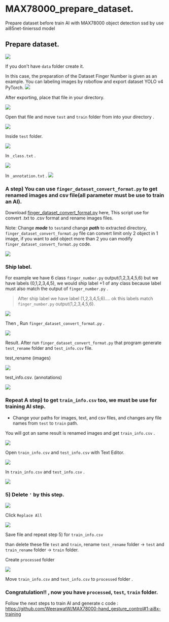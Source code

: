 # MAX78000_prepare_dataset.
Prepare dataset before train AI with MAX78000 object detection ssd by use ai85net-tinierssd model
## Prepare dataset.
![](custom_data.png)

If you don't have `data` folder create it.

In this case, the preparation of the Dataset Finger Number is given as an example.
You can labeling images by roboflow and export dataset YOLO v4 PyTorch.
![](roboflow.png)

After exporting, place that file in your directory.

![](images/export_file.png)

Open that file and move `test` and `train` folder from into your directory . 

![](images/extrct_file.png)

Inside  `test` folder.

![](images/check_in_zip.png)


In `_class.txt` .

![](images/in_class.png)

In `_annotation.txt` .
![](images/in_anno.png)

### A step) You can use `finger_dataset_convert_format.py` to get renamed images and csv file(all parameter must be use to train an AI).

Download [finger_dataset_convert_format.py](https://github.com/WeerawatW/MAX78000-prepare-dataset/blob/main/github%20python%20file/finger_dataset_convert_format.py) here,
 This script use for convert .txt  to .csv format and rename images files. 

Note: Change ***mode*** to `test`and change ***path*** to extracted directory, `finger_dataset_convert_format.py` file can convert limit only 2 object in 1 image, if you want to add object more than 2 you can modify `finger_dataset_convert_format.py` code.

![](images/finger_convertV2.png)

### Ship label.
For example we have 6 class `finger_number.py` output(1,2,3,4,5,6) but we have labels (0,1,2,3,4,5),
we would ship label +1 of any class because label must also match the output of `finger_number.py` .
> After ship label we have label (1,2,3,4,5,6).... ok this labels match `finger_number.py` output(1,2,3,4,5,6).

![](images/finger_convert_ship_label.png)


Then , Run `finger_dataset_convert_format.py` .

![](images/finger_convert_shiped_label.png)

Result.
After run `finger_dataset_convert_format.py` that program generate `test_rename` folder and `test_info.csv` file.

test_rename (images)

![](images/rename_images.png)

test_info.csv. (annotations)

![](images/converted.png)

### Repeat A step) to get `train_info.csv` too, we must be use for training AI step.
* Change your paths for images, text, and csv files, and changes any file names from `test` to `train` path.

You will got an same result is renamed images and get `train_info.csv` .

![](images/train_info.png)

Open `train_info.csv` and `test_info.csv` with Text Editor.

![](images/open_with_text_editor.png)

In `train_info.csv` and `test_info.csv` .

![](images/in_test_info.png)

### 5) Delete `'` by this step.

![](images/find_and_replace.png)

Click `Replace All`

![](images/replaced.png)

Save file and repeat step 5) for `train_info.csv`

than delete these file `test` and `train`, rename `test_rename` folder -> `test` and `train_rename` folder -> `train` folder.

Create `processed` folder

![](images/create_processed_folder.png)

Move `train_info.csv` and `test_info.csv` to `processed` folder .

### Congratulation!! , now you have  `processed`, `test`, `train` folder.
Follow the next steps to train AI and generate c code : https://github.com/WeerawatW/MAX78000-hand_gesture_control#1-ai8x-training
